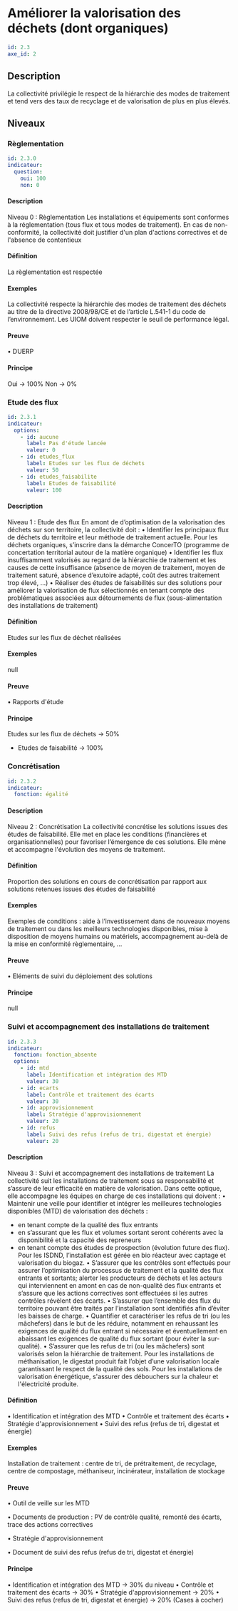 # Améliorer la valorisation des déchets (dont organiques)
```yaml
id: 2.3
axe_id: 2
```
## Description

La collectivité privilégie le respect de la hiérarchie des modes de traitement et tend vers des taux de recyclage et de valorisation de plus en plus élevés.



## Niveaux
### Règlementation
```yaml
id: 2.3.0
indicateur:
  question:
    oui: 100
    non: 0
```

#### Description
Niveau 0 :  Règlementation
Les installations et équipements sont conformes à la réglementation (tous flux et tous modes de traitement).
En cas de non-conformité, la collectivité doit justifier d'un plan d'actions correctives et de l'absence de contentieux


#### Définition
La règlementation est respectée

#### Exemples
La collectivité respecte la hiérarchie des modes de traitement des déchets au titre de la directive 2008/98/CE et de l’article L.541-1 du code de l’environnement.
Les UIOM doivent respecter le seuil de performance légal.


#### Preuve
• DUERP

#### Principe
Oui → 100%
Non → 0%


### Etude des flux
```yaml
id: 2.3.1
indicateur:
  options:
    - id: aucune
      label: Pas d'étude lancée
      valeur: 0
    - id: etudes_flux
      label: Etudes sur les flux de déchets
      valeur: 50
    - id: etudes_faisabilite
      label: Etudes de faisabilité
      valeur: 100
```

#### Description
Niveau 1 : Etude des flux
En amont de d’optimisation de la valorisation des déchets sur son territoire, la collectivité doit :
• Identifier les principaux flux de déchets du territoire et leur méthode de traitement actuelle. Pour les déchets organiques, s’inscrire dans la démarche ConcerTO (programme de concertation territorial autour de la matière organique)
• Identifier les flux insuffisamment valorisés au regard de la hiérarchie de traitement et les causes de cette insuffisance (absence de moyen de traitement, moyen de traitement saturé, absence d’exutoire adapté, coût des autres traitement trop élevé, …)
• Réaliser des études de faisabilités sur des solutions pour améliorer la valorisation de flux sélectionnés en tenant compte des problématiques associées aux détournements de flux (sous-alimentation des installations de traitement)

#### Définition
Etudes sur les flux de déchet réalisées 

#### Exemples
null

#### Preuve
• Rapports d'étude

#### Principe
Etudes sur les flux de déchets → 50%
+ Etudes de faisabilité → 100%


### Concrétisation
```yaml
id: 2.3.2
indicateur:
  fonction: égalité
```

#### Description
Niveau 2 : Concrétisation
La collectivité concrétise les solutions issues des études de faisabilité. Elle met en place les conditions (financières et organisationnelles) pour favoriser l’émergence de ces solutions.
Elle mène et accompagne l'évolution des moyens de traitement.

#### Définition
Proportion des solutions en cours de concrétisation par rapport aux solutions retenues issues des études de faisabilité

#### Exemples
Exemples de conditions : aide à l’investissement dans de nouveaux moyens de traitement ou dans les meilleurs technologies disponibles, mise à disposition de moyens humains ou matériels, accompagnement au-delà de la mise en conformité règlementaire, …

#### Preuve
• Eléments de suivi du déploiement des solutions

#### Principe
null


### Suivi et accompagnement des installations de traitement
```yaml
id: 2.3.3
indicateur:
  fonction: fonction_absente
  options:
    - id: mtd
      label: Identification et intégration des MTD
      valeur: 30
    - id: ecarts
      label: Contrôle et traitement des écarts
      valeur: 30
    - id: approvisionnement
      label: Stratégie d'approvisionnement
      valeur: 20
    - id: refus
      label: Suivi des refus (refus de tri, digestat et énergie)
      valeur: 20
```

#### Description
Niveau 3 : Suivi et accompagnement des installations de traitement
La collectivité suit les installations de traitement sous sa responsabilité et s’assure de leur efficacité en matière de valorisation. Dans cette optique, elle accompagne les équipes en charge de ces installations qui doivent :
• Maintenir une veille pour identifier et intégrer les meilleures technologies disponibles (MTD) de valorisation des déchets :
   - en tenant compte de la qualité des flux entrants
   - en s’assurant que les flux et volumes sortant seront cohérents avec la disponibilité et la capacité des repreneurs
   - en tenant compte des études de prospection (évolution future des flux).
Pour les ISDND, l’installation est gérée en bio réacteur avec captage et valorisation du biogaz.
• S’assurer que les contrôles sont effectués pour assurer l’optimisation du processus de traitement et la qualité des flux entrants et sortants; alerter les producteurs de déchets et les acteurs qui interviennent en amont en cas de non-qualité des flux entrants et s’assure que les actions correctives sont effectuées si les autres contrôles révèlent des écarts.
• S’assurer que l’ensemble des flux du territoire pouvant être traités par l’installation sont identifiés afin d’éviter les baisses de charge.
• Quantifier et caractériser les refus de tri (ou les mâchefers) dans le but de les réduire, notamment en rehaussant les exigences de qualité du flux entrant si nécessaire et éventuellement en abaissant les exigences de qualité du flux sortant (pour éviter la sur-qualité).
• S’assurer que les refus de tri (ou les mâchefers) sont valorisés selon la hiérarchie de traitement.
Pour les installations de méthanisation, le digestat produit fait l’objet d’une valorisation locale garantissant le respect de la qualité des sols.
Pour les installations de valorisation énergétique, s'assurer des débouchers sur la chaleur et l'électricité produite.


#### Définition
• Identification et intégration des MTD
• Contrôle et traitement des écarts
• Stratégie d'approvisionnement
• Suivi des refus (refus de tri, digestat et énergie)

#### Exemples
Installation de traitement : centre de tri, de prétraitement, de recyclage, centre de compostage, méthaniseur, incinérateur, installation de stockage

#### Preuve
• Outil de veille sur les MTD

• Documents de production : PV de contrôle qualité, remonté des écarts, trace des actions correctives

• Stratégie d'approvisionnement

• Document de suivi des refus (refus de tri, digestat et énergie)

#### Principe
• Identification et intégration des MTD → 30% du niveau
• Contrôle et traitement des écarts → 30%
• Stratégie d'approvisionnement → 20%
• Suivi des refus (refus de tri, digestat et énergie) → 20%
(Cases à cocher)



